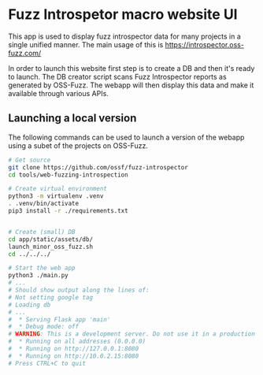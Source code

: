 # Fuzz Introspetor macro website UI


This app is used to display fuzz introspector data for many projects in a single
unified manner. The main usage of this is https://introspector.oss-fuzz.com/

In order to launch this website first step is to create a DB and then it's
ready to launch. The DB creator script scans Fuzz Introspector reports as
generated by OSS-Fuzz. The webapp will then display this data and make it
available through various APIs.

## Launching a local version

The following commands can be used to launch a version of the webapp using
a subet of the projects on OSS-Fuzz.

```bash
# Get source
git clone https://github.com/ossf/fuzz-introspector
cd tools/web-fuzzing-introspection

# Create virtual environment
python3 -m virtualenv .venv
. .venv/bin/activate
pip3 install -r ./requirements.txt


# Create (small) DB
cd app/static/assets/db/
launch_minor_oss_fuzz.sh
cd ../../../

# Start the web app
python3 ./main.py
# ...
# Should show output along the lines of:
# Not setting google tag
# Loading db
# ...
#  * Serving Flask app 'main'
#  * Debug mode: off
# WARNING: This is a development server. Do not use it in a production deployment. Use a production WSGI server instead.
#  * Running on all addresses (0.0.0.0)
#  * Running on http://127.0.0.1:8080
#  * Running on http://10.0.2.15:8080
# Press CTRL+C to quit
```
